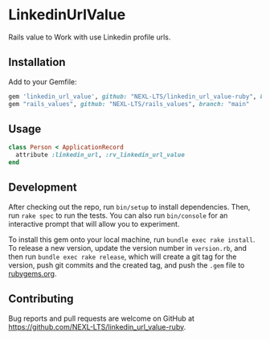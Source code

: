 # LinkedinUrlValue

Rails value to Work with use Linkedin profile urls.

## Installation

Add to your Gemfile:

```ruby
gem 'linkedin_url_value', github: "NEXL-LTS/linkedin_url_value-ruby", branch: "main"
gem "rails_values", github: "NEXL-LTS/rails_values", branch: "main"
```

## Usage

```ruby
class Person < ApplicationRecord
  attribute :linkedin_url, :rv_linkedin_url_value
end
```

## Development

After checking out the repo, run `bin/setup` to install dependencies. Then, run `rake spec` to run the tests. You can also run `bin/console` for an interactive prompt that will allow you to experiment.

To install this gem onto your local machine, run `bundle exec rake install`. To release a new version, update the version number in `version.rb`, and then run `bundle exec rake release`, which will create a git tag for the version, push git commits and the created tag, and push the `.gem` file to [rubygems.org](https://rubygems.org).

## Contributing

Bug reports and pull requests are welcome on GitHub at https://github.com/NEXL-LTS/linkedin_url_value-ruby.
